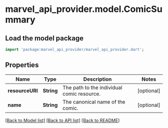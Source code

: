 # marvel_api_provider.model.ComicSummary

## Load the model package
```dart
import 'package:marvel_api_provider/marvel_api_provider.dart';
```

## Properties
Name | Type | Description | Notes
------------ | ------------- | ------------- | -------------
**resourceURI** | **String** | The path to the individual comic resource. | [optional] 
**name** | **String** | The canonical name of the comic. | [optional] 

[[Back to Model list]](../README.md#documentation-for-models) [[Back to API list]](../README.md#documentation-for-api-endpoints) [[Back to README]](../README.md)


